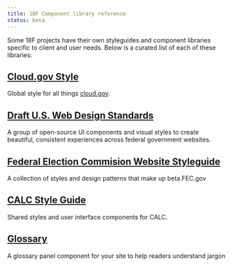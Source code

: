 ```yaml
---
title: 18F Component library reference
status: beta
---
```


Some 18F projects have their own styleguides and component libraries specific to client and user needs. Below is a curated list of each of these libraries:

## [Cloud.gov Style](https://github.com/18F/cg-style)
Global style for all things [cloud.gov](https://cloud.gov).

## [Draft U.S. Web Design Standards](https://standards.usa.gov)
A group of open-source UI components and visual styles to create beautiful, consistent experiences across federal government websites.

## [Federal Election Commision Website Styleguide](https://fec-pattern-library.apps.cloud.gov/)
A collection of styles and design patterns that make up beta.FEC.gov

## [CALC Style Guide](https://calc-dev.apps.cloud.gov/styleguide/)
Shared styles and user interface components for CALC.

## [Glossary](https://github.com/18F/glossary)
A glossary panel component for your site to help readers understand jargon
